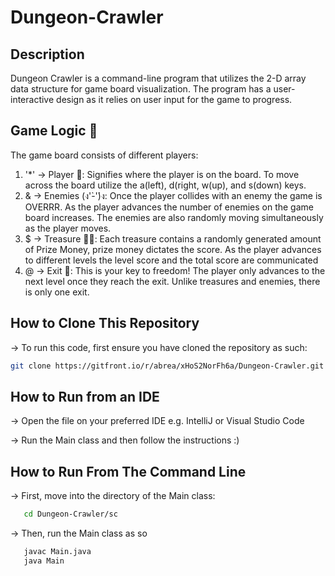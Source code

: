 # Dungeon-Crawler 

## Description 
Dungeon Crawler is a command-line program that utilizes the 2-D array data structure for game board visualization. The program has a user-interactive design as it relies on user input for the game to progress. 

## Game Logic 👾
The game board consists of different players:
1. '*' -> Player 👤: Signifies where the player is on the board. To move across the board utilize the a(left), d(right, w(up), and s(down) keys.
2. & -> Enemies (ง'̀-'́)ง: Once the player collides with an enemy the game is OVERRR. As the player advances the number of enemies on the game board increases. The enemies are also randomly moving simultaneously as the player moves. 
3. $ -> Treasure 🏴‍☠️: Each treasure contains a randomly generated amount of Prize Money, prize money dictates the score. As the player advances to different levels the level score and the total score are communicated
4. @ -> Exit 🚫: This is your key to freedom! The player only advances to the next level once they reach the exit. Unlike treasures and enemies, there is only one exit.

## How to Clone This Repository
-> To run this code, first ensure you have cloned the repository as such:
   ```bash
   git clone https://gitfront.io/r/abrea/xHoS2NorFh6a/Dungeon-Crawler.git
   ```

## How to Run from an IDE

-> Open the file on your preferred IDE e.g. IntelliJ or Visual Studio Code

-> Run the Main class and then follow the instructions :)

## How to Run From The Command Line
-> First, move into the directory of the Main class:
```bash
   cd Dungeon-Crawler/sc
   ```
-> Then, run the Main class as so
```bash
   javac Main.java
   java Main
   ```




